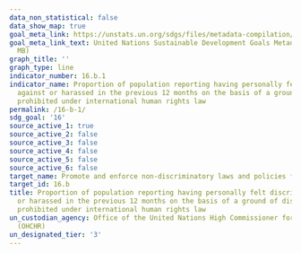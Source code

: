 ```yaml
---
data_non_statistical: false
data_show_map: true
goal_meta_link: https://unstats.un.org/sdgs/files/metadata-compilation/Metadata-Goal-10.pdf
goal_meta_link_text: United Nations Sustainable Development Goals Metadata (PDF 4.0
  MB)
graph_title: ''
graph_type: line
indicator_number: 16.b.1
indicator_name: Proportion of population reporting having personally felt discriminated
  against or harassed in the previous 12 months on the basis of a ground of discrimination
  prohibited under international human rights law
permalink: /16-b-1/
sdg_goal: '16'
source_active_1: true
source_active_2: false
source_active_3: false
source_active_4: false
source_active_5: false
source_active_6: false
target_name: Promote and enforce non-discriminatory laws and policies for sustainable development
target_id: 16.b
title: Proportion of population reporting having personally felt discriminated against
  or harassed in the previous 12 months on the basis of a ground of discrimination
  prohibited under international human rights law
un_custodian_agency: Office of the United Nations High Commissioner for Human Rights
  (OHCHR)
un_designated_tier: '3'
---
```

